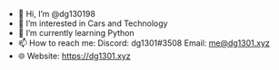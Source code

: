 - 👋 Hi, I’m @dg130198
- 👀 I’m interested in Cars and Technology
- 🌱 I’m currently learning Python
- 📫 How to reach me: Discord: dg1301#3508 Email: me@dg1301.xyz 
- 🌐 Website: https://dg1301.xyz
<!---
dg130198/dg130198 is a ✨ special ✨ repository because its `README.md` (this file) appears on your GitHub profile.
You can click the Preview link to take a look at your changes.
--->

